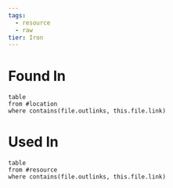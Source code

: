 ```yaml
---
tags:
  - resource
  - raw
tier: Iron
---
```

# Found In
```dataview
table
from #location 
where contains(file.outlinks, this.file.link)
```
# Used In
```dataview
table
from #resource
where contains(file.outlinks, this.file.link)
```